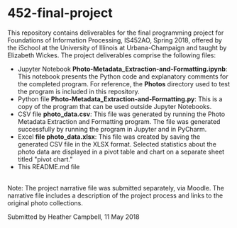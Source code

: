 # 452-final-project
This repository contains deliverables for the final programming project for Foundations of Information Processing, IS452AO, Spring 2018, offered by the iSchool at the University of Illinois at Urbana-Champaign and taught by Elizabeth Wickes.
The project deliverables comprise the following files:
<ul><li>Jupyter Notebook <b>Photo-Metadata_Extraction-and-Formatting.ipynb</b>: This notebook presents the Python code and explanatory comments for the completed program. For reference, the <b>Photos</b> directory used to test the program is included in this repository.
  <li>Python file <b>Photo-Metadata_Extraction-and-Formatting.py</b>: This is a copy of the program that can be used outside Jupyter Notebooks.
  <li>CSV file <b>photo_data.csv</b>: This file was generated by running the Photo Metadata Extraction and Formatting program. The file was generated successfully by running the program in Jupyter and in PyCharm.
  <li>Excel <b>file photo_data.xlsx</b>: This file was created by saving the generated CSV file in the XLSX format. Selected statistics about the photo data are displayed in a pivot table and chart on a separate sheet titled "pivot chart." 
  <li>This README.md file</ul>
<br>Note: The project narrative file was submitted separately, via Moodle. The narrative file includes a description of the project process and links to the original photo collections.

Submitted by Heather Campbell, 11 May 2018
